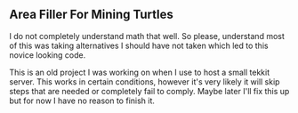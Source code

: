 ## Area Filler For Mining Turtles

I do not completely understand math that well. So please, understand most of this was taking alternatives I should have not taken which led to this novice looking code. 

This is an old project I was working on when I use to host a small tekkit server. This works in certain conditions, however it's very likely it will skip steps that are needed or completely fail to comply. Maybe later I'll fix this up but for now I have no reason to finish it.
